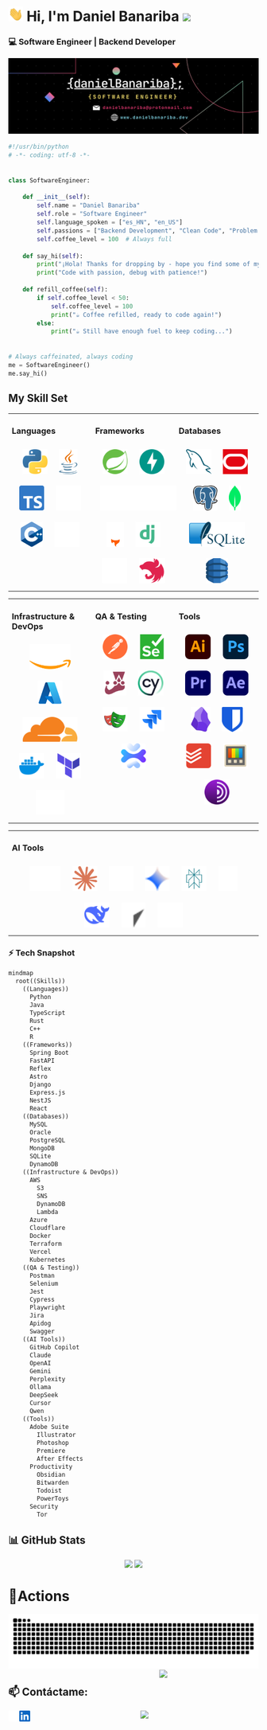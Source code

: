 # <img width="30px" margin="0px" src="https://raw.githubusercontent.com/ABSphreak/ABSphreak/master/gifs/Hi.gif"> Hi, I'm Daniel Banariba   <img src="https://media.giphy.com/media/VgCDAzcKvsR6OM0uWg/giphy.gif" width="50">  
### 💻 Software Engineer | Backend Developer

<img src="/img/banner.png">

```python
#!/usr/bin/python
# -*- coding: utf-8 -*-


class SoftwareEngineer:

    def __init__(self):
        self.name = "Daniel Banariba"
        self.role = "Software Engineer"
        self.language_spoken = ["es_HN", "en_US"]
        self.passions = ["Backend Development", "Clean Code", "Problem Solving"]
        self.coffee_level = 100  # Always full

    def say_hi(self):
        print("¡Hola! Thanks for dropping by - hope you find some of my work interesting.")
        print("Code with passion, debug with patience!")

    def refill_coffee(self):
        if self.coffee_level < 50:
            self.coffee_level = 100
            print("☕ Coffee refilled, ready to code again!")
        else:
            print("☕ Still have enough fuel to keep coding...")


# Always caffeinated, always coding
me = SoftwareEngineer()
me.say_hi()
```

## My Skill Set  
<table><tr><td valign="top" width="33%">

### Languages  
<div align="center">  
<img style="margin: 10px" src="/img/lenguage/python.svg" alt="Python" height="50" />  
<img style="margin: 10px" src="/img/lenguage/java.svg" alt="Java" height="50" />  
<img style="margin: 10px" src="/img/lenguage/typescript.svg" alt="TypeScript" height="50" />  
<img style="margin: 10px" src="/img/lenguage/rust.svg" alt="Rust" height="50" />  
<img style="margin: 10px" src="/img/lenguage/cpp.svg" alt="C++" height="50" />  
<img style="margin: 10px" src="/img/lenguage/r.svg" alt="R" height="50" />  
</div>

</td><td valign="top" width="33%">

### Frameworks  
<div align="center">  
<img style="margin: 10px" src="/img/framework/spring.svg" alt="Spring Boot" height="50" />  
<img style="margin: 10px" src="/img/framework/fastapi.svg" alt="FastAPI" height="50" />  
<img style="margin: 10px" src="/img/framework/reflex.svg" alt="Reflex" height="50" />  
<img style="margin: 10px" src="/img/framework/astro.svg" alt="Astro" height="50" />  
<img style="margin: 10px" src="/img/framework/django.svg" alt="Django" height="50" />  
<img style="margin: 10px" src="/img/framework/expressjs_dark.svg" alt="Express.js" height="50" />  
<img style="margin: 10px" src="/img/framework/nestjs.svg" alt="NestJS" height="50" />  
</div>

</td><td valign="top" width="33%">

### Databases  
<div align="center">  
<img style="margin: 10px" src="/img/database/mysql.svg" alt="MySQL" height="50" />  
<img style="margin: 10px" src="/img/database/oracle.svg" alt="Oracle" height="50" />  
<img style="margin: 10px" src="/img/database/postgresql.svg" alt="PostgreSQL" height="50" />  
<img style="margin: 10px" src="/img/database/mongodb.svg" alt="MongoDB" height="50" />  
<img style="margin: 10px" src="/img/database/sqlite.svg" alt="SQLite" height="50" />  
<img style="margin: 10px" src="/img/database/aws-dynamodb.svg" alt="DynamoDB" height="50" />  
</div>

</td></tr></table>  

<table><tr><td valign="top" width="33%">

### Infrastructure & DevOps  
<div align="center">  
<img style="margin: 10px" src="/img/infraestructura/aws.svg" alt="AWS" height="50" />  
<img style="margin: 10px" src="/img/infraestructura/azure.svg" alt="Azure" height="50" />  
<img style="margin: 10px" src="/img/infraestructura/cloudflare.svg" alt="Cloudflare" height="50" />  
<img style="margin: 10px" src="/img/infraestructura/docker.svg" alt="Docker" height="50" />  
<img style="margin: 10px" src="/img/infraestructura/terraform.svg" alt="Terraform" height="50" />  
<img style="margin: 10px" src="/img/infraestructura/vercel.svg" alt="Vercel" height="50" />  
</div>

</td><td valign="top" width="33%">

### QA & Testing  
<div align="center">  
<img style="margin: 10px" src="/img/qa-testing/postman.svg" alt="Postman" height="50" />  
<img style="margin: 10px" src="/img/qa-testing/selenium.svg" alt="Selenium" height="50" />  
<img style="margin: 10px" src="/img/qa-testing/jest.svg" alt="Jest" height="50" />  
<img style="margin: 10px" src="/img/qa-testing/cypress.svg" alt="Cypress" height="50" />  
<img style="margin: 10px" src="/img/qa-testing/playwright.svg" alt="Playwright" height="50" />  
<img style="margin: 10px" src="/img/qa-testing/jira.svg" alt="Jira" height="50" />  
<img style="margin: 10px" src="/img/qa-testing/apidog.svg" alt="APIdog" height="50" />  
</div>

</td><td valign="top" width="33%">

### Tools  
<div align="center">  
<img style="margin: 10px" src="/img/tools/illustrator.svg" alt="Illustrator" height="50" />  
<img style="margin: 10px" src="/img/tools/photoshop.svg" alt="Photoshop" height="50" />  
<img style="margin: 10px" src="/img/tools/premiere.svg" alt="Premiere" height="50" />  
<img style="margin: 10px" src="/img/tools/after-effects.svg" alt="After Effects" height="50" />  
<img style="margin: 10px" src="/img/tools/obsidian.svg" alt="Obsidian" height="50" />  
<img style="margin: 10px" src="/img/tools/bitwarden.svg" alt="Bitwarden" height="50" />  
<img style="margin: 10px" src="/img/tools/todoist.svg" alt="Todoist" height="50" />  
<img style="margin: 10px" src="/img/tools/powertoys.svg" alt="PowerToys" height="50" />  
<img style="margin: 10px" src="/img/tools/tor.svg" alt="Tor" height="50" />  
</div>

</td></tr></table>  

<table><tr><td valign="top" width="100%">

### AI Tools  
<div align="center">  
<img style="margin: 10px" src="/img/ia/copilot.svg" alt="GitHub Copilot" height="50" />  
<img style="margin: 10px" src="/img/ia/claude.svg" alt="Claude" height="50" />  
<img style="margin: 10px" src="/img/ia/openai.svg" alt="OpenAI" height="50" />  
<img style="margin: 10px" src="/img/ia/gemini.svg" alt="Gemini" height="50" />  
<img style="margin: 10px" src="/img/ia/perplexity.svg" alt="Perplexity" height="50" />  
<img style="margin: 10px" src="/img/ia/ollama.svg" alt="Ollama" height="50" />  
<img style="margin: 10px" src="/img/ia/deepseek.svg" alt="DeepSeek" height="50" />  
<img style="margin: 10px" src="/img/ia/cursor.svg" alt="Cursor" height="50" />  
<img style="margin: 10px" src="/img/ia/Qwen_dark.svg" alt="Qwen" height="50" />  
</div>

</td></tr></table>  

### ⚡ Tech Snapshot
```mermaid
mindmap
  root((Skills))
    ((Languages))
      Python
      Java
      TypeScript
      Rust
      C++
      R
    ((Frameworks))
      Spring Boot
      FastAPI
      Reflex
      Astro
      Django
      Express.js
      NestJS
      React
    ((Databases))
      MySQL
      Oracle
      PostgreSQL
      MongoDB
      SQLite
      DynamoDB
    ((Infrastructure & DevOps))
      AWS
        S3
        SNS
        DynamoDB
        Lambda
      Azure
      Cloudflare
      Docker
      Terraform
      Vercel
      Kubernetes
    ((QA & Testing))
      Postman
      Selenium
      Jest
      Cypress
      Playwright
      Jira
      Apidog
      Swagger
    ((AI Tools))
      GitHub Copilot
      Claude
      OpenAI
      Gemini
      Perplexity
      Ollama
      DeepSeek
      Cursor
      Qwen
    ((Tools))
      Adobe Suite
        Illustrator
        Photoshop
        Premiere
        After Effects
      Productivity
        Obsidian
        Bitwarden
        Todoist
        PowerToys
      Security
        Tor
```

## 📊 GitHub Stats

<p align="center">
  <img height="180em" src="https://github-readme-stats.vercel.app/api/top-langs/?username=danielbanariba&layout=compact&theme=github_dark_dimmed&&show_icons=true" align="center"/>
  <img height="180em" src="https://github-readme-stats.vercel.app/api?username=danielbanariba&theme=github_dark_dimmed&show_icons=true" align="center"/>
</p>

# 🔭Actions
<picture>
  <source media="(prefers-color-scheme: dark)" srcset="https://raw.githubusercontent.com/holic-x/holic-x/output/github-contribution-grid-snake-dark.svg">
  <source media="(prefers-color-scheme: light)" srcset="https://raw.githubusercontent.com/holic-x/holic-x/output/github-contribution-grid-snake.svg">
  <img alt="github contribution grid snake animation" src="https://raw.githubusercontent.com/adorabled4/adorabled4/output/github-contribution-grid-snake.svg">
</picture>

<img align='right' src='https://user-images.githubusercontent.com/5713670/87202985-820dcb80-c2b6-11ea-9f56-7ec461c497c3.gif' width='200"'>

## 📫 Contáctame:

<p>
  <a href="https://www.instagram.com/danielbanariba">
    <img align="left" alt="Daniel Banariba | Instagram" width="22px" src="/img/contact/instagram.svg"/>
  </a>
  <a href="https://www.linkedin.com/in/danielbanariba">
    <img align="left" alt="Daniel Banariba | LinkdeIn" width="22px" src="/img/contact/linkedin.svg"/>
  </a>
</p>

<p align="center">
  <img src="https://capsule-render.vercel.app/api?type=waving&color=gradient&height=60&section=footer&width=100"/>
</p>